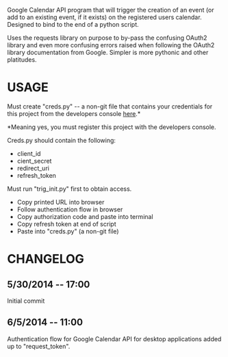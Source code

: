 Google Calendar API program that will trigger the creation of an event (or add to an existing event, if it exists) on the registered users calendar. Designed to bind to the end of a python script.

Uses the requests library on purpose to by-pass the confusing OAuth2 library and even more confusing errors raised when following the OAuth2 library documentation from Google. Simpler is more pythonic and other platitudes.

USAGE
=====

Must create "creds.py" -- a non-git file that contains your credentials for this project from the developers console [here](http://console.developers.google.com).*

*Meaning yes, you must register this project with the developers console.

Creds.py should contain the following:
* client_id
* cient_secret
* redirect_uri
* refresh_token

Must run "trig_init.py" first to obtain access.
* Copy printed URL into browser
* Follow authentication flow in browser
* Copy authorization code and paste into terminal
* Copy refresh token at end of script
* Paste into "creds.py" (a non-git file)

CHANGELOG
=========

5/30/2014 -- 17:00
------------------
Initial commit

6/5/2014 -- 11:00
-----------------
Authentication flow for Google Calendar API for desktop applications added up to "request_token".